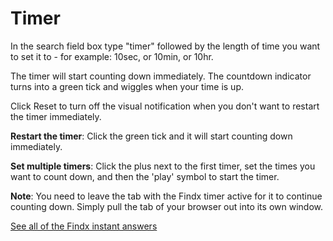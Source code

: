 # Timer

In the search field box type "timer" followed by the length of time you want to set it to - for example: 10sec, or 10min, or 10hr.

The timer will start counting down immediately. The countdown indicator turns into a green tick and wiggles when your time is up.

Click Reset to turn off the visual notification when you don't want to restart the timer immediately.

**Restart the timer**: Click the green tick and it will start counting down immediately.

**Set multiple timers**: Click the plus next to the first timer, set the times you want to count down, and then the 'play' symbol to start the timer.

**Note**: You need to leave the tab with the Findx timer active for it to continue counting down. Simply pull the tab of your browser out into its own window.

[See all of the Findx instant answers](/en/instantanswers)